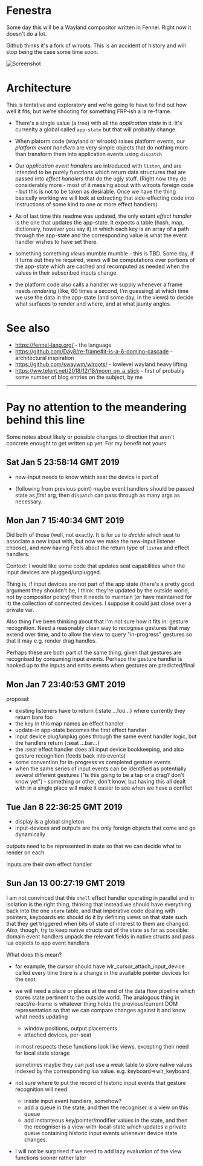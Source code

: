 # Fenestra

Some day this will be a Wayland compositor written in Fennel.  Right now
it doesn't do a lot.

Github thinks it's a fork of wlroots. This is an accident of history and
will stop being the case some time soon.


![Screenshot](https://files.mastodon.social/media_attachments/files/009/688/595/original/c93cbe0521f4407c.png)

# Architecture

This is tentative and exploratory and we're going to have to find out
how well it fits, but we're shooting for something FRP-ish a la
re-frame.

* There's a single value (a tree) with all the _application state_ in
  it. It's currenlty a global called `app-state` but that will probably change.

* When platorm code (wayland or wlroots) raises platform events, our
  _platform event handlers_ are very simple objects that do nothing more
  than transform them into application events using `dispatch`

* Our _application event handlers_ are introduced with `listen`, and
  are intended to be purely functions which return data structures
  that are passed into _effect handlers_ that do the ugly stuff.
  (Right now they do considerably more - most of it messing about with
  wlroots foreign code - but this is not to be taken as
  desirable. Once we have the thing basically working we will look at
  extracting that side-effecting code into instructions of some kind to
  one or more effect handlers)

* As of last time this readme was updated, the only extant _effect
  handler_ is the one that updates the app-state.  It expects a table
  (hash, map, dictionary, however you say it) in which each key is an
  array of a path through the app-state and the corresponding value is what
  the event handler wishes to have set there.

* something something _views_ mumble mumble - this is TBD.  Some
  day, if it turns out they're required, views will be computations
  over portions of the app-state which are cached and recomputed as
  needed when the values in their subscribed inputs change.

* the platform code also calls a handler we supply whenever a frame
  needs _rendering_ (like, 60 times a second, I'm guessing) at which
  time we use the data in the app-state (and some day, in the views)
  to decide what surfaces to render and where, and at what jaunty
  angles.

# See also

* https://fennel-lang.org/    - the language
* https://github.com/Day8/re-frame#it-is-a-6-domino-cascade - architectural inspiration
* https://github.com/swaywm/wlroots/ - lowlevel wayland heavy lifting
* https://ww.telent.net/2018/12/18/moon_on_a_stick - first of probably some number of blog entries on the subject, by me

----

# Pay no attention to the meandering behind this line

Some notes about likely or possible changes to direction that aren't
concrete enought to get written up yet.  For my benefit not yours

## Sat Jan  5 23:58:14 GMT 2019


* new-input needs to know which seat the device is part of

* (following from previous point) maybe event handlers should be
  passed state as *first* arg, then `dispatch` can pass through as
  many args as necessary.

## Mon Jan  7 15:40:34 GMT 2019

Did both of those (well, not exactly.  It is for us to *decide* which
seat to associate a new input with, but now we make the new-input
listener choose), and now having Feels about the return type of
`listen` and effect handlers.

Context: I would like some code that updates seat capabilities when
the input devices are plugged/unplugged.

Thing is, if input devices are not part of the app state (there's a
pretty good argument they shouldn't be, I think: they're updated by
the outside world, not by compositor policy) then it needs to maintain
(or have maintained for it) the collection of connected devices.  I
suppose it could just close over a private var.

Also thing I've been thinking about that I'm not sure how it fits in:
gesture recognition.  Need a reasonably clean way to recognise
gestures that may extend over time, and to allow the view to query
"in-progress" gestures so that it may e.g. render drag handles.

Perhaps these are both part of the same thing, given that gestures are
recognised by consuming input events.  Perhaps the gesture handler is
hooked up to the inputs and emits events when gestures are predicted/final

## Mon Jan  7 23:40:53 GMT 2019

proposal:

- existing listeners have to return {:state ...foo...} where currently
 they return bare foo
- the key in this map names an effect handler
- update-in app-state becomes the first effect handler
- input device plug/unplug goes through the same event handler logic, but
  the handlers return {:seat ...bar...}
- the :seat effect handler does all input device bookkeeping, and also
  gesture recognition (feeds back into events)
- some convention for in-progress vs completed gesture events
- when the same series of input events can be identified as potentially
  several different gestures ("is this going to be a tap or a drag? don't know
  yet") - something or other, don't know, but having this all dealt with in
  a single place will make it easier to see when we have a conflict

## Tue Jan  8 22:36:25 GMT 2019

- display is a global singleton
- input-devices and outputs are the only foreign objects that come and go dynamically

outputs need to be represented in state so that we can decide what to
render on each

inputs are their own effect handler

## Sun Jan 13 00:27:19 GMT 2019

I am not convinced that this `shell` effect handler operating in
parallel and in isolation is the right thing, thinking that instead we
should have everything back into the one `state` table, and that
imperative code dealing with pointers, keyboards etc should do it by
defining views on that state such that they get triggered when bits of
state of interest to them are changed.  *Also*, though, try to keep native
structs out of the state as far as possible: domain event handlers
unpack the relevant fields in native structs and pass lua objects
to app event handlers

What does this mean?

- for example, the cursor should have wlr_cursor_attach_input_device
called every time there is a change in the available pointer devices
for the seat.

- we will need a place or places at the end of the data flow pipeline
which stores state pertinent to the outside world.  The analogous
thing in react/re-frame is whatever thing holds the previous/current
DOM representation so that we can compare changes against it and know
what needs updating

  - window positions, output placements
  - attached devices, per-seat

  in most respects these functions look like views, excepting their
  need for local state storage

  sometimes maybe they can just use a weak table to store native
  values indexed by the corresponding lua value.  e.g. keyboard=>wlr_keyboard, 


- not sure where to put the record of historic input events that gesture recognition will need.
  - inside input event handlers, somehow?
  - add a queue in the state, and then the recogniser is a view on this queue
  - add instanteous key/pointer/modifier values in the state, and then the recogniser is a view-with-local-state which updates a private queue containing historic input events whenever device state changes.

- I will not be surprised if we need to add lazy evaluation of the view functions sooner rather later